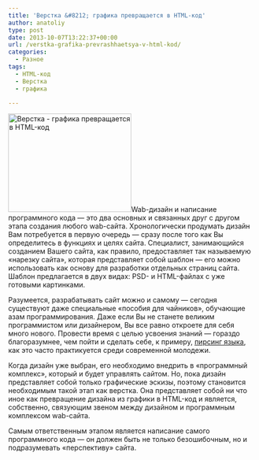 ```yaml
---
title: 'Верстка &#8212; графика превращается в HTML-код'
author: anatoliy
type: post
date: 2013-10-07T13:22:37+00:00
url: /verstka-grafika-prevrashhaetsya-v-html-kod/
categories:
  - Разное
tags:
  - HTML-код
  - Верстка
  - графика

---
```

<a href="http://formstyle.com.ua/wp-content/uploads/2013/10/Верстка-графика-превращается-в-HTML-код.jpg" rel="lightbox[3261]" title="Верстка - графика превращается в HTML-код"><img class="alignleft size-full wp-image-3262" alt="Верстка - графика превращается в HTML-код" src="http://formstyle.com.ua/wp-content/uploads/2013/10/Верстка-графика-превращается-в-HTML-код.jpg" width="250" height="200" /></a>Wab-дизайн и написание программного кода &#8212; это два основных и связанных друг с другом этапа создания любого wab-сайта. Хронологически продумать дизайн Вам потребуется в первую очередь &#8212; сразу после того как Вы определитесь в функциях и целях сайта.<!--more--> Специалист, занимающийся созданием Вашего сайта, как правило, предоставляет так называемую &#171;нарезку сайта&#187;, которая представляет собой шаблон &#8212; его можно использовать как основу для разработки отдельных страниц сайта. Шаблон предлагается в двух видах: PSD- и HTML-файлах с уже готовыми картинками.

Разумеется, разрабатывать сайт можно и самому &#8212; сегодня существуют даже специальные &#171;пособия для чайников&#187;, обучающие азам программирования. Даже если Вы не станете великим программистом или дизайнером, Вы все равно откроете для себя много нового. Провести время с целью усвоения знаний &#8212; гораздо благоразумнее, чем пойти и сделать себе, к примеру, <span style="text-decoration: underline;"><a href="http://www.veronik.ru/">пирсинг языка</a></span>, как это часто практикуется среди современной молодежи.

Когда дизайн уже выбран, его необходимо внедрить в &#171;программный комплекс&#187;, который и будет управлять сайтом. Но, пока дизайн представляет собой только графические эскизы, поэтому становится необходимым такой этап как верстка. Она представляет собой ни что иное как превращение дизайна из графики в HTML-код и является, собственно, связующим звеном между дизайном и программным комплексом wab-сайта.

Самым ответственным этапом является написание самого программного кода &#8212; он должен быть не только безошибочным, но и подразумевать &#171;перспективу&#187; сайта.